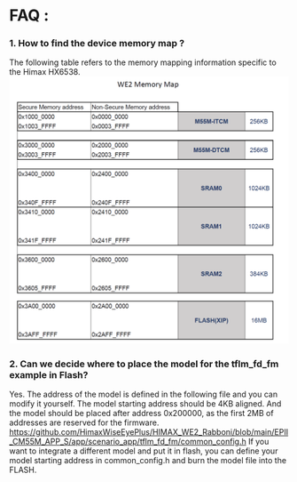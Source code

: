 # FAQ :
### 1. How to find the device memory map ?
The following table refers to the memory mapping information specific to the Himax HX6538.
    ![alt text](images/we2_memory_map.png)

### 2. Can we decide where to place the model for the tflm_fd_fm example in Flash?
Yes. The address of the model is defined in the following file and you can modify it yourself. The model starting address should be 4KB aligned.
And the model should be placed after address 0x200000, as the first 2MB of addresses are reserved for the firmware.
https://github.com/HimaxWiseEyePlus/HIMAX_WE2_Rabboni/blob/main/EPII_CM55M_APP_S/app/scenario_app/tflm_fd_fm/common_config.h
If you want to integrate a different model and put it in flash, you can define your model starting address in common_config.h and burn the model file into the FLASH.